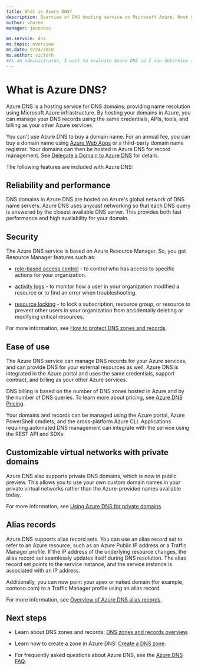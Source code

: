 ```yaml
---
title: What is Azure DNS?
description: Overview of DNS hosting service on Microsoft Azure. Host your domain on Microsoft Azure.
author: vhorne
manager: jeconnoc

ms.service: dns
ms.topic: overview
ms.date: 9/24/2018
ms.author: victorh
#As an administrator, I want to evaluate Azure DNS so I can determine if I want to use it instead of my current DNS service.
---
```


# What is Azure DNS?

Azure DNS is a hosting service for DNS domains, providing name resolution using Microsoft Azure infrastructure. By hosting your domains in Azure, you can manage your DNS records using the same credentials, APIs, tools, and billing as your other Azure services.

You can't use Azure DNS to buy a domain name. For an annual fee,  you can buy a domain name using [Azure Web Apps](https://docs.microsoft.com/azure/app-service/custom-dns-web-site-buydomains-web-app#buy-the-domain) or a third-party domain name registrar. Your domains can then be hosted in Azure DNS for record management. See [Delegate a Domain to Azure DNS](dns-domain-delegation.md) for details.

The following features are included with Azure DNS:

## Reliability and performance

DNS domains in Azure DNS are hosted on Azure's global network of DNS name servers. Azure DNS uses anycast networking so that each DNS query is answered by the closest available DNS server. This provides both fast performance and high availability for your domain.

## Security

The Azure DNS service is based on Azure Resource Manager. So, you get Resource Manager features such as:

* [role-based access control](https://docs.microsoft.com/azure/azure-resource-manager/resource-group-overview#access-control) - to control who has access to specific actions for your organization.

* [activity logs](https://docs.microsoft.com/azure/azure-resource-manager/resource-group-overview#activity-logs) - to monitor how a user in your organization modified a resource or to find an error when troubleshooting.

* [resource locking](https://docs.microsoft.com/azure/azure-resource-manager/resource-group-lock-resources) - to lock a subscription, resource group, or resource to prevent other users in your organization from accidentally deleting or modifying critical resources.

For more information, see [How to protect DNS zones and records](dns-protect-zones-recordsets.md). 


## Ease of use

The Azure DNS service can manage DNS records for your Azure services, and can provide DNS for your external resources as well. Azure DNS is integrated in the Azure portal and uses the same credentials, support contract, and billing as your other Azure services. 

DNS billing is based on the number of DNS zones hosted in Azure and by the number of DNS queries. To learn more about pricing, see [Azure DNS Pricing](https://azure.microsoft.com/pricing/details/dns/).

Your domains and records can be managed using the Azure portal, Azure PowerShell cmdlets, and the cross-platform Azure CLI. Applications requiring automated DNS management can integrate with the service using the REST API and SDKs.

## Customizable virtual networks with private domains

Azure DNS also supports private DNS domains, which is now in public preview. This allows you to use your own custom domain names in your private virtual networks rather than the Azure-provided names available today.

For more information, see [Using Azure DNS for private domains](private-dns-overview.md).

## Alias records

Azure DNS supports alias record sets. You can use an alias record set to refer to an Azure resource, such as an Azure Public IP address or a Traffic Manager profile. If the IP address of the underlying resource changes, the alias record set seamlessly updates itself during DNS resolution. The alias record set points to the service instance, and the service instance is associated with an IP address. 

Additionally, you can now point your apex or naked domain (for example, contoso.com) to a Traffic Manager profile using an alias record.

For more information, see [Overview of Azure DNS alias records](dns-alias.md).


## Next steps

* Learn about DNS zones and records: [DNS zones and records overview](dns-zones-records.md).

* Learn how to create a zone in Azure DNS: [Create a DNS zone](./dns-getstarted-create-dnszone-portal.md).

* For frequently asked questions about Azure DNS, see the [Azure DNS FAQ](dns-faq.md).

